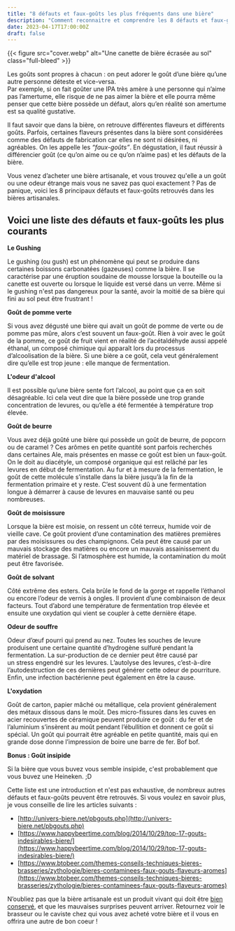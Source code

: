 ```yaml
---
title: "8 défauts et faux-goûts les plus fréquents dans une bière"
description: "Comment reconnaitre et comprendre les 8 défauts et faux-goûts les plus fréquents pouvant être présents dans une bière artisanale."
date: 2023-04-17T17:00:00Z
draft: false
---
```


{{< figure src="cover.webp" alt="Une canette de bière écrasée au sol" class="full-bleed" >}}

Les goûts sont propres à chacun : on peut adorer le goût d’une bière qu’une autre personne déteste et vice-versa.  
Par exemple, si on fait goûter une IPA très amère à une personne qui n’aime pas l’amertume, elle risque de ne pas aimer la bière et elle pourra même penser que cette bière possède un défaut, alors qu’en réalité son amertume est sa qualité gustative.

Il faut savoir que dans la bière, on retrouve différentes flaveurs et différents goûts. Parfois, certaines flaveurs présentes dans la bière sont considérées comme des défauts de fabrication car elles ne sont ni désirées, ni agréables. On les appelle les _“faux-goûts”_. En dégustation, il faut réussir à différencier goût (ce qu’on aime ou ce qu’on n’aime pas) et les défauts de la bière.

Vous venez d’acheter une bière artisanale, et vous trouvez qu'elle a un goût ou une odeur étrange mais vous ne savez pas quoi exactement ? Pas de panique, voici les 8 principaux défauts et faux-goûts retrouvés dans les bières artisanales.

## Voici une liste des défauts et faux-goûts les plus courants

**Le Gushing**

Le gushing (ou gush) est un phénomène qui peut se produire dans certaines boissons carbonatées (gazeuses) comme la bière. Il se caractérise par une éruption soudaine de mousse lorsque la bouteille ou la canette est ouverte ou lorsque le liquide est versé dans un verre. Même si le gushing n'est pas dangereux pour la santé, avoir la moitié de sa bière qui fini au sol peut être frustrant !

**Goût de pomme verte**

Si vous avez dégusté une bière qui avait un goût de pomme de verte ou de pomme pas mûre, alors c’est souvent un faux-goût. Rien à voir avec le goût de la pomme, ce goût de fruit vient en réalité de l’acétaldéhyde aussi appelé éthanal, un composé chimique qui apparaît lors du processus d’alcoolisation de la bière. Si une bière a ce goût, cela veut généralement dire qu’elle est trop jeune : elle manque de fermentation.

**L'odeur d'alcool**

Il est possible qu’une bière sente fort l’alcool, au point que ça en soit désagréable. Ici cela veut dire que la bière possède une trop grande concentration de levures, ou qu’elle a été fermentée à température trop élevée.

**Goût de beurre**

Vous avez déjà goûté une bière qui possède un goût de beurre, de popcorn ou de caramel ? Ces arômes en petite quantité sont parfois recherchés dans certaines Ale, mais présentes en masse ce goût est bien un faux-goût. On le doit au diacétyle, un composé organique qui est relâché par les levures en début de fermentation. Au fur et à mesure de la fermentation, le goût de cette molécule s’installe dans la bière jusqu’à la fin de la fermentation primaire et y reste. C’est souvent dû à une fermentation longue à démarrer à cause de levures en mauvaise santé ou peu nombreuses.

**Goût de moisissure**

Lorsque la bière est moisie, on ressent un côté terreux, humide voir de vieille cave. Ce goût provient d’une contamination des matières premières par des moisissures ou des champignons. Cela peut être causé par un mauvais stockage des matières ou encore un mauvais assainissement du matériel de brassage. Si l’atmosphère est humide, la contamination du moût peut être favorisée.

**Goût de solvant**

Côté extrême des esters. Cela brûle le fond de la gorge et rappelle l’éthanol ou encore l’odeur de vernis à ongles. Il provient d’une combinaison de deux facteurs. Tout d’abord une température de fermentation trop élevée et ensuite une oxydation qui vient se coupler à cette dernière étape.

**Odeur de souffre**

Odeur d’œuf pourri qui prend au nez. Toutes les souches de levure produisent une certaine quantité d’hydrogène sulfuré pendant la fermentation. La sur-production de ce dernier peut être causé par un stress engendré sur les levures. L’autolyse des levures, c’est-à-dire l’autodestruction de ces dernières peut générer cette odeur de pourriture. Enfin, une infection bactérienne peut également en être la cause.

**L'oxydation**

Goût de carton, papier mâché ou métallique, cela provient généralement des métaux dissous dans le moût. Des micro-fissures dans les cuves en acier recouvertes de céramique peuvent produire ce goût : du fer et de l’aluminium s’insèrent au moût pendant l’ébullition et donnent ce goût si spécial. Un goût qui pourrait être agréable en petite quantité, mais qui en grande dose donne l’impression de boire une barre de fer. Bof bof.

**Bonus : Goût insipide**

Si la bière que vous buvez vous semble insipide, c'est probablement que vous buvez une Heineken. ;D

Cette liste est une introduction et n'est pas exhaustive, de nombreux autres défauts et faux-goûts peuvent être retrouvés. Si vous voulez en savoir plus, je vous conseille de lire les articles suivants :

- [http://univers-biere.net/pbgouts.php](http://univers-biere.net/pbgouts.php)
- [https://www.happybeertime.com/blog/2014/10/29/top-17-gouts-indesirables-biere/](https://www.happybeertime.com/blog/2014/10/29/top-17-gouts-indesirables-biere/)
- [https://www.btobeer.com/themes-conseils-techniques-bieres-brasseries/zythologie/bieres-contaminees-faux-gouts-flaveurs-aromes](https://www.btobeer.com/themes-conseils-techniques-bieres-brasseries/zythologie/bieres-contaminees-faux-gouts-flaveurs-aromes)

N’oubliez pas que la bière artisanale est un produit vivant qui doit être [bien conservé](/blog/biere-artisanale-4-regles-pour-bien-la-conserver-chez-soi/), et que les mauvaises surprises peuvent arriver. Retournez voir le brasseur ou le caviste chez qui vous avez acheté votre bière et il vous en offrira une autre de bon coeur !